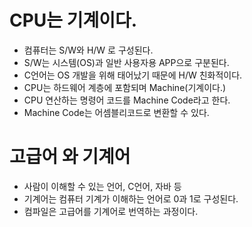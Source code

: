 # CPU는 기계이다.

- 컴퓨터는 S/W와 H/W 로 구성된다.
- S/W는 시스템(OS)과 일반 사용자용 APP으로 구분된다.
- C언어는 OS 개발을 위해 태어났기 때문에 H/W 친화적이다.
- CPU는 하드웨어 계층에 포함되며 Machine(기계이다.)
- CPU 연산하는 명령어 코드를 Machine Code라고 한다.
- Machine Code는 어셈블리코드로 변환할 수 있다.



# 고급어 와 기계어

- 사람이 이해할 수 있는 언어, C언어, 자바 등
- 기계어는 컴퓨터 기계가 이해하는 언어로 0과 1로 구성된다.
- 컴파일은 고급어를 기계어로 번역하는 과정이다.